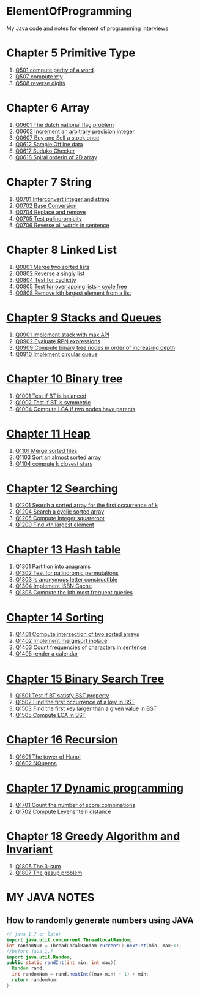 # ElementOfProgramming
My Java code and notes for element of programming interviews

# Chapter 5 Primitive Type
1. [Q501 compute parity of a word](./chapter5_primitive_type/Q0501.java)
2. [Q507 compute x^y](./chapter5_primitive_type/Q0507.java)
3. [Q508 reverse digits](./chapter5_primitive_type/Q0508.java)

# Chapter 6 Array
1. [Q0601 The dutch national flag problem](./chapter6_array/Q0601.java)
2. [Q0602 Increment an arbitrary precision integer](./chapter6_array/Q602.java)
3. [Q0607 Buy and Sell a stock once](./chapter6_array/Q607.java)
4. [Q0612 Sample Offline data](./chapter6_array/Q612.java)
5. [Q0617 Suduko Checker](./chapter6_array/Q617.java)
6. [Q0618 Spiral orderin of 2D array](./chapter6_array/Q618.java)

# Chapter 7 String
1. [Q0701 Interconvert integer and string](./chapter7_string/Q0701.java)
2. [Q0702 Base Conversion](./chapter7_string/Q702.java)
3. [Q0704 Replace and remove](./chapter7_string/Q704.java)
4. [Q0705 Test palindromicity](./chapter7_string/Q705.java)
5. [Q0706 Reverse all words in sentence](./chapter7_string/Q706.java)

# Chapter 8 Linked List
1. [Q0801 Merge two sorted lists](./chapter8_linked_list/Q0801.java)
2. [Q0802 Reverse a singly list](./chapter8_linked_list/Q0802.java)
3. [Q0804 Test for cyclicity](./chapter8_linked_list/Q0804.java)
4. [Q0805 Test for overlapping lists - cycle free](./chapter8_linked_list/Q0805.java)
5. [Q0808 Remove kth largest element from a list](./chapter8_linked_list/Q0808.java)

# [Chapter 9 Stacks and Queues](./chapter9_stacks_and_queues/README.md)
1. [Q0901 Implement stack with max API](./chapter9_stacks_and_queues/MaxWithCount.java)
2. [Q0902 Evaluate RPN expressions](./chapter9_stacks_and_queues/Q902.java)
3. [Q0909 Compute binary tree nodes in order of increasing depth](./chapter9_stacks_and_queues/Q909.java)
4. [Q0910 Implement circular queue](./chapter9_stacks_and_queues/Q910.java)

# [Chapter 10 Binary tree](./chapter10_binary_trees/README.md)
1. [Q1001 Test if BT is balanced](./chapter10_binary_trees/Q1001.java)
2. [Q1002 Test if BT is symmetric](./chapter10_binary_trees/Q1002.java)
3. [Q1004 Compute LCA if two nodes have parents](./chapter10_binary_trees/Q1004.java)

# [Chapter 11 Heap](./chapter11_heap/README.md)
1. [Q1101 Merge sorted files](./chapter11_heap/Q1101.java)
2. [Q1103 Sort an almost sorted array](./chapter11_heap/Q1103.java)
3. [Q1104 compute k closest stars](./chapter11_heap/Q1104.java)

# [Chapter 12 Searching](./chapter12_searching/README.md)
1. [Q1201 Search a sorted array for the first occurrence of k ](./chapter12_searching/Q1201.java)
2. [Q1204 Search a cyclic sorted array](./chapter12_searching/Q1204.java)
3. [Q1205 Compute Integer squareroot](./chapter12_searching/Q1205.java)
4. [Q1209 Find kth largest element](./chapter12_searching/Q1209.java)

# [Chapter 13 Hash table](./chapter13_hash_tables/README.md)
1. [Q1301 Partition into anagrams ](./chapter13_hash_tables/Q1301.java)
2. [Q1302 Test for palindromic permutations ](./chapter13_hash_tables/Q1302.java)
3. [Q1303 Is anonymous letter constructible ](./chapter13_hash_tables/Q1303.java)
4. [Q1304 Implement ISBN Cache ](./chapter13_hash_tables/Q1304.java)
5. [Q1306 Compute the kth most frequent queries ](./chapter13_hash_tables/Q1306.java)

# [Chapter 14 Sorting](./chapter14_sorting/README.md)
1. [Q1401 Compute intersection of two sorted arrays ](./chapter14_sorting/Q1401.java)
2. [Q1402 Implement mergesort inplace ](./chapter14_sorting/Q1402.java)
3. [Q1403 Count frequencies of characters in sentence ](./chapter14_sorting/Q1403.java)
4. [Q1405 render a calendar ](./chapter14_sorting/Q1405.java)

# [Chapter 15 Binary Search Tree](./chapter15_binary_search_tree/README.md)
1. [Q1501 Test if BT satisfy BST property ](./chapter15_binary_search_tree/Q1501.java)
2. [Q1502 Find the first occurrence of a key in BST ](./chapter15_binary_search_tree/Q1502.java)
3. [Q1503 Find the first key larger than a given value in BST ](./chapter15_binary_search_tree/Q1503.java)
4. [Q1505 Compute LCA in BST ](./chapter15_binary_search_tree/Q1505.java)

# [Chapter 16 Recursion](./chapter16_recursion/README.md)
1. [Q1601 The tower of Hanoi ](./chapter16_recursion/Q1601.java)
2. [Q1602 NQueens ](./chapter16_recursion/Q1602.java)

# [Chapter 17 Dynamic programming](./chapter17_dynamic_programming/README.md)
1. [Q1701 Count the number of score combinations ](./chapter17_dynamic_programming/Q1701.java)
2. [Q1702 Compute Levenshtein distance ](./chapter17_dynamic_programming/Q1702.java)

# [Chapter 18 Greedy Algorithm and Invariant](./chapter18_greedy_algo_and_invariant/README.md)
1. [Q1805 The 3-sum ](./chapter18_greedy_algo_and_invariant/Q1805.java)
2. [Q1807 The gasup problem ](./chapter18_greedy_algo_and_invariant/Q1807.java)

# MY JAVA NOTES

## How to randomly generate numbers using JAVA
```JAVA
// java 1.7 or later
import java.util.concurrent.ThreadLocalRandom;
int randomNum = ThreadLocalRandom.current().nextInt(min, max+1);
//before java 1.7
import java.util.Random;
public static randInt(int min, int max){
  Random rand;
  int randomNum = rand.nextInt((max-min) + 1) + min;
  return randomNum;
}
